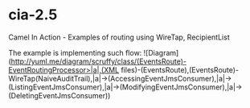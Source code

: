 cia-2.5
=======

Camel In Action - Examples of routing using WireTap, RecipientList

The example is implementing such flow:
![Diagram](http://yuml.me/diagram/scruffy/class/(EventsRoute)-EventRoutingProcessor>|a|,(XML files)-(EventsRoute),(EventsRoute)-WireTap(NaiveAuditTrail),|a|->(AccessingEventJmsConsumer),|a|->(ListingEventJmsConsumer),|a|->(ModifyingEventJmsConsumer),|a|->(DeletingEventJmsConsumer))